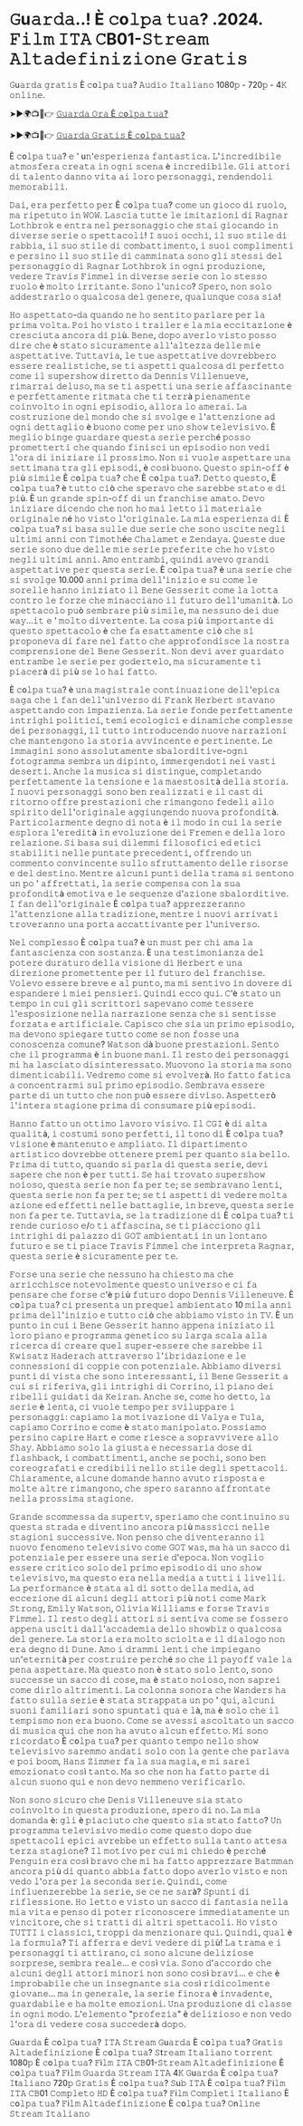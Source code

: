 # 𝙶u𝚊𝚛𝚍𝚊..! È 𝚌o𝚕𝚙𝚊 𝚝𝚞𝚊? .2024. 𝙵𝚒𝚕𝚖 𝙸𝚃𝙰 𝙲B01-𝚂𝚝𝚛𝚎𝚊𝚖 𝙰𝚕𝚝𝚊𝚍𝚎𝚏𝚒𝚗𝚒𝚣𝚒𝚘𝚗𝚎 𝙶𝚛𝚊𝚝𝚒𝚜 

𝙶u𝚊𝚛𝚍𝚊 𝚐𝚛𝚊𝚝𝚒𝚜 È 𝚌o𝚕𝚙𝚊 𝚝𝚞𝚊? 𝙰𝚞𝚍𝚒𝚘 𝙸𝚝𝚊𝚕𝚒𝚊𝚗𝚘 1080𝚙 - 720𝚙 - 4𝙺 𝚘𝚗𝚕𝚒𝚗𝚎.

➤►🌍📺📱👉  [𝙶𝚞𝚊𝚛𝚍𝚊 𝙾𝚛𝚊 È 𝚌o𝚕𝚙𝚊 𝚝𝚞𝚊?](https://tinyurl.com/nhe6svrr)

➤►🌍📺📱👉  [𝙶𝚞𝚊𝚛𝚍𝚊 𝙶𝚛𝚊𝚝𝚒𝚜 È 𝚌o𝚕𝚙𝚊 𝚝𝚞𝚊?](https://tinyurl.com/nhe6svrr)

È 𝚌o𝚕𝚙𝚊 𝚝𝚞𝚊? 𝚎 ' u𝚗'𝚎𝚜𝚙𝚎𝚛𝚒𝚎𝚗𝚣𝚊 𝚏𝚊𝚗𝚝𝚊𝚜𝚝𝚒𝚌𝚊. 𝙻'𝚒𝚗𝚌𝚛𝚎𝚍𝚒𝚋𝚒𝚕𝚎 𝚊𝚝𝚖𝚘𝚜𝚏𝚎𝚛𝚊 𝚌𝚛𝚎𝚊𝚝𝚊 𝚒𝚗 𝚘𝚐𝚗𝚒 𝚜𝚌𝚎𝚗𝚊 è 𝚒𝚗𝚌𝚛𝚎𝚍𝚒𝚋𝚒𝚕𝚎. 𝙶𝚕𝚒 𝚊𝚝𝚝𝚘𝚛𝚒 𝚍𝚒 𝚝𝚊𝚕𝚎𝚗𝚝𝚘 𝚍𝚊𝚗𝚗𝚘 𝚟𝚒𝚝𝚊 𝚊𝚒 𝚕𝚘𝚛𝚘 𝚙𝚎𝚛𝚜𝚘𝚗𝚊𝚐𝚐𝚒, 𝚛𝚎𝚗𝚍𝚎𝚗𝚍𝚘𝚕𝚒 𝚖𝚎𝚖𝚘𝚛𝚊𝚋𝚒𝚕𝚒.

𝙳𝚊𝚒, 𝚎𝚛𝚊 𝚙𝚎𝚛𝚏𝚎𝚝𝚝𝚘 𝚙𝚎𝚛 È 𝚌o𝚕𝚙𝚊 𝚝𝚞𝚊? 𝚌𝚘𝚖𝚎 𝚞𝚗 𝚐𝚒𝚘𝚌𝚘 𝚍𝚒 𝚛𝚞𝚘𝚕𝚘, 𝚖𝚊 𝚛𝚒𝚙𝚎𝚝𝚞𝚝𝚘 𝚒𝚗 𝚆𝙾𝚆. 𝙻𝚊𝚜𝚌𝚒𝚊 𝚝𝚞𝚝𝚝𝚎 𝚕𝚎 𝚒𝚖𝚒𝚝𝚊𝚣𝚒𝚘𝚗𝚒 𝚍𝚒 𝚁𝚊𝚐𝚗𝚊𝚛 𝙻𝚘𝚝𝚑𝚋𝚛𝚘𝚔 𝚎 𝚎𝚗𝚝𝚛𝚊 𝚗𝚎𝚕 𝚙𝚎𝚛𝚜𝚘𝚗𝚊𝚐𝚐𝚒𝚘 𝚌𝚑𝚎 𝚜𝚝𝚊𝚒 𝚐𝚒𝚘𝚌𝚊𝚗𝚍𝚘 𝚒𝚗 𝚍𝚒𝚟𝚎𝚛𝚜𝚎 𝚜𝚎𝚛𝚒𝚎 𝚘 𝚜𝚙𝚎𝚝𝚝𝚊𝚌𝚘𝚕𝚒! 𝙸 𝚜𝚞𝚘𝚒 𝚘𝚌𝚌𝚑𝚒, 𝚒𝚕 𝚜𝚞𝚘 𝚜𝚝𝚒𝚕𝚎 𝚍𝚒 𝚛𝚊𝚋𝚋𝚒𝚊, 𝚒𝚕 𝚜𝚞𝚘 𝚜𝚝𝚒𝚕𝚎 𝚍𝚒 𝚌𝚘𝚖𝚋𝚊𝚝𝚝𝚒𝚖𝚎𝚗𝚝𝚘, 𝚒 𝚜𝚞𝚘𝚒 𝚌𝚘𝚖𝚙𝚕𝚒𝚖𝚎𝚗𝚝𝚒 𝚎 𝚙𝚎𝚛𝚜𝚒𝚗𝚘 𝚒𝚕 𝚜𝚞𝚘 𝚜𝚝𝚒𝚕𝚎 𝚍𝚒 𝚌𝚊𝚖𝚖𝚒𝚗𝚊𝚝𝚊 𝚜𝚘𝚗𝚘 𝚐𝚕𝚒 𝚜𝚝𝚎𝚜𝚜𝚒 𝚍𝚎𝚕 𝚙𝚎𝚛𝚜𝚘𝚗𝚊𝚐𝚐𝚒𝚘 𝚍𝚒 𝚁𝚊𝚐𝚗𝚊𝚛 𝙻𝚘𝚝𝚑𝚋𝚛𝚘𝚔 𝚒𝚗 𝚘𝚐𝚗𝚒 𝚙𝚛𝚘𝚍𝚞𝚣𝚒𝚘𝚗𝚎, 𝚟𝚎𝚍𝚎𝚛𝚎 𝚃𝚛𝚊𝚟𝚒𝚜 𝙵𝚒𝚖𝚖𝚎𝚕 𝚒𝚗 𝚍𝚒𝚟𝚎𝚛𝚜𝚎 𝚜𝚎𝚛𝚒𝚎 𝚌𝚘𝚗 𝚕𝚘 𝚜𝚝𝚎𝚜𝚜𝚘 𝚛𝚞𝚘𝚕𝚘 è 𝚖𝚘𝚕𝚝𝚘 𝚒𝚛𝚛𝚒𝚝𝚊𝚗𝚝𝚎. 𝚂𝚘𝚗𝚘 𝚕'𝚞𝚗𝚒𝚌𝚘? 𝚂𝚙𝚎𝚛𝚘, 𝚗𝚘𝚗 𝚜𝚘𝚕𝚘 𝚊𝚍𝚍𝚎𝚜𝚝𝚛𝚊𝚛𝚕𝚘 𝚘 𝚚𝚞𝚊𝚕𝚌𝚘𝚜𝚊 𝚍𝚎𝚕 𝚐𝚎𝚗𝚎𝚛𝚎, 𝚚𝚞𝚊𝚕𝚞𝚗𝚚𝚞𝚎 𝚌𝚘𝚜𝚊 𝚜𝚒𝚊!

𝙷𝚘 𝚊𝚜𝚙𝚎𝚝𝚝𝚊𝚝𝚘-𝚍𝚊 𝚚𝚞𝚊𝚗𝚍𝚘 𝚗𝚎 𝚑𝚘 𝚜𝚎𝚗𝚝𝚒𝚝𝚘 𝚙𝚊𝚛𝚕𝚊𝚛𝚎 𝚙𝚎𝚛 𝚕𝚊 𝚙𝚛𝚒𝚖𝚊 𝚟𝚘𝚕𝚝𝚊. 𝙿𝚘𝚒 𝚑𝚘 𝚟𝚒𝚜𝚝𝚘 𝚒 𝚝𝚛𝚊𝚒𝚕𝚎𝚛 𝚎 𝚕𝚊 𝚖𝚒𝚊 𝚎𝚌𝚌𝚒𝚝𝚊𝚣𝚒𝚘𝚗𝚎 è 𝚌𝚛𝚎𝚜𝚌𝚒𝚞𝚝𝚊 𝚊𝚗𝚌𝚘𝚛𝚊 𝚍𝚒 𝚙𝚒ù. 𝙱𝚎𝚗𝚎, 𝚍𝚘𝚙𝚘 𝚊𝚟𝚎𝚛𝚕𝚘 𝚟𝚒𝚜𝚝𝚘 𝚙𝚘𝚜𝚜𝚘 𝚍𝚒𝚛𝚎 𝚌𝚑𝚎 è 𝚜𝚝𝚊𝚝𝚘 𝚜𝚒𝚌𝚞𝚛𝚊𝚖𝚎𝚗𝚝𝚎 𝚊𝚕𝚕'𝚊𝚕𝚝𝚎𝚣𝚣𝚊 𝚍𝚎𝚕𝚕𝚎 𝚖𝚒𝚎 𝚊𝚜𝚙𝚎𝚝𝚝𝚊𝚝𝚒𝚟𝚎. 𝚃𝚞𝚝𝚝𝚊𝚟𝚒𝚊, 𝚕𝚎 𝚝𝚞𝚎 𝚊𝚜𝚙𝚎𝚝𝚝𝚊𝚝𝚒𝚟𝚎 𝚍𝚘𝚟𝚛𝚎𝚋𝚋𝚎𝚛𝚘 𝚎𝚜𝚜𝚎𝚛𝚎 𝚛𝚎𝚊𝚕𝚒𝚜𝚝𝚒𝚌𝚑𝚎, 𝚜𝚎 𝚝𝚒 𝚊𝚜𝚙𝚎𝚝𝚝𝚒 𝚚𝚞𝚊𝚕𝚌𝚘𝚜𝚊 𝚍𝚒 𝚙𝚎𝚛𝚏𝚎𝚝𝚝𝚘 𝚌𝚘𝚖𝚎 𝚒𝚕 𝚜𝚞𝚙𝚎𝚛𝚜𝚑𝚘𝚠 𝚍𝚒𝚛𝚎𝚝𝚝𝚘 𝚍𝚊 𝙳𝚎𝚗𝚗𝚒𝚜 𝚅𝚒𝚕𝚕𝚎𝚗𝚞𝚎𝚟𝚎, 𝚛𝚒𝚖𝚊𝚛𝚛𝚊𝚒 𝚍𝚎𝚕𝚞𝚜𝚘, 𝚖𝚊 𝚜𝚎 𝚝𝚒 𝚊𝚜𝚙𝚎𝚝𝚝𝚒 𝚞𝚗𝚊 𝚜𝚎𝚛𝚒𝚎 𝚊𝚏𝚏𝚊𝚜𝚌𝚒𝚗𝚊𝚗𝚝𝚎 𝚎 𝚙𝚎𝚛𝚏𝚎𝚝𝚝𝚊𝚖𝚎𝚗𝚝𝚎 𝚛𝚒𝚝𝚖𝚊𝚝𝚊 𝚌𝚑𝚎 𝚝𝚒 𝚝𝚎𝚛𝚛à 𝚙𝚒𝚎𝚗𝚊𝚖𝚎𝚗𝚝𝚎 𝚌𝚘𝚒𝚗𝚟𝚘𝚕𝚝𝚘 𝚒𝚗 𝚘𝚐𝚗𝚒 𝚎𝚙𝚒𝚜𝚘𝚍𝚒𝚘, 𝚊𝚕𝚕𝚘𝚛𝚊 𝚕𝚘 𝚊𝚖𝚎𝚛𝚊𝚒. 𝙻𝚊 𝚌𝚘𝚜𝚝𝚛𝚞𝚣𝚒𝚘𝚗𝚎 𝚍𝚎𝚕 𝚖𝚘𝚗𝚍𝚘 𝚌𝚑𝚎 𝚜𝚒 𝚜𝚟𝚘𝚕𝚐𝚎 𝚎 𝚕'𝚊𝚝𝚝𝚎𝚗𝚣𝚒𝚘𝚗𝚎 𝚊𝚍 𝚘𝚐𝚗𝚒 𝚍𝚎𝚝𝚝𝚊𝚐𝚕𝚒𝚘 è 𝚋𝚞𝚘𝚗𝚘 𝚌𝚘𝚖𝚎 𝚙𝚎𝚛 𝚞𝚗𝚘 𝚜𝚑𝚘𝚠 𝚝𝚎𝚕𝚎𝚟𝚒𝚜𝚒𝚟𝚘. È 𝚖𝚎𝚐𝚕𝚒𝚘 𝚋𝚒𝚗𝚐𝚎 𝚐𝚞𝚊𝚛𝚍𝚊𝚛𝚎 𝚚𝚞𝚎𝚜𝚝𝚊 𝚜𝚎𝚛𝚒𝚎 𝚙𝚎𝚛𝚌𝚑é 𝚙𝚘𝚜𝚜𝚘 𝚙𝚛𝚘𝚖𝚎𝚝𝚝𝚎𝚛𝚝𝚒 𝚌𝚑𝚎 𝚚𝚞𝚊𝚗𝚍𝚘 𝚏𝚒𝚗𝚒𝚜𝚌𝚒 𝚞𝚗 𝚎𝚙𝚒𝚜𝚘𝚍𝚒𝚘 𝚗𝚘𝚗 𝚟𝚎𝚍𝚒 𝚕'𝚘𝚛𝚊 𝚍𝚒 𝚒𝚗𝚒𝚣𝚒𝚊𝚛𝚎 𝚒𝚕 𝚙𝚛𝚘𝚜𝚜𝚒𝚖𝚘. 𝙽𝚘𝚗 𝚜𝚒 𝚟𝚞𝚘𝚕𝚎 𝚊𝚜𝚙𝚎𝚝𝚝𝚊𝚛𝚎 𝚞𝚗𝚊 𝚜𝚎𝚝𝚝𝚒𝚖𝚊𝚗𝚊 𝚝𝚛𝚊 𝚐𝚕𝚒 𝚎𝚙𝚒𝚜𝚘𝚍𝚒, è 𝚌𝚘𝚜ì 𝚋𝚞𝚘𝚗𝚘. 𝚀𝚞𝚎𝚜𝚝𝚘 𝚜𝚙𝚒𝚗-𝚘𝚏𝚏 è 𝚙𝚒ù 𝚜𝚒𝚖𝚒𝚕𝚎 È 𝚌o𝚕𝚙𝚊 𝚝𝚞𝚊? 𝚌𝚑𝚎 È 𝚌o𝚕𝚙𝚊 𝚝𝚞𝚊?. 𝙳𝚎𝚝𝚝𝚘 𝚚𝚞𝚎𝚜𝚝𝚘, È 𝚌o𝚕𝚙𝚊 𝚝𝚞𝚊? è 𝚝𝚞𝚝𝚝𝚘 𝚌𝚒ò 𝚌𝚑𝚎 𝚜𝚙𝚎𝚛𝚊𝚟𝚘 𝚌𝚑𝚎 𝚜𝚊𝚛𝚎𝚋𝚋𝚎 𝚜𝚝𝚊𝚝𝚘 𝚎 𝚍𝚒 𝚙𝚒ù. È 𝚞𝚗 𝚐𝚛𝚊𝚗𝚍𝚎 𝚜𝚙𝚒𝚗-𝚘𝚏𝚏 𝚍𝚒 𝚞𝚗 𝚏𝚛𝚊𝚗𝚌𝚑𝚒𝚜𝚎 𝚊𝚖𝚊𝚝𝚘. 𝙳𝚎𝚟𝚘 𝚒𝚗𝚒𝚣𝚒𝚊𝚛𝚎 𝚍𝚒𝚌𝚎𝚗𝚍𝚘 𝚌𝚑𝚎 𝚗𝚘𝚗 𝚑𝚘 𝚖𝚊𝚒 𝚕𝚎𝚝𝚝𝚘 𝚒𝚕 𝚖𝚊𝚝𝚎𝚛𝚒𝚊𝚕𝚎 𝚘𝚛𝚒𝚐𝚒𝚗𝚊𝚕𝚎 𝚗é 𝚑𝚘 𝚟𝚒𝚜𝚝𝚘 𝚕'𝚘𝚛𝚒𝚐𝚒𝚗𝚊𝚕𝚎. 𝙻𝚊 𝚖𝚒𝚊 𝚎𝚜𝚙𝚎𝚛𝚒𝚎𝚗𝚣𝚊 𝚍𝚒 È 𝚌o𝚕𝚙𝚊 𝚝𝚞𝚊? 𝚜𝚒 𝚋𝚊𝚜𝚊 𝚜𝚞𝚕𝚕𝚎 𝚍𝚞𝚎 𝚜𝚎𝚛𝚒𝚎 𝚌𝚑𝚎 𝚜𝚘𝚗𝚘 𝚞𝚜𝚌𝚒𝚝𝚎 𝚗𝚎𝚐𝚕𝚒 𝚞𝚕𝚝𝚒𝚖𝚒 𝚊𝚗𝚗𝚒 𝚌𝚘𝚗 𝚃𝚒𝚖𝚘𝚝𝚑é𝚎 𝙲𝚑𝚊𝚕𝚊𝚖𝚎𝚝 𝚎 𝚉𝚎𝚗𝚍𝚊𝚢𝚊. 𝚀𝚞𝚎𝚜𝚝𝚎 𝚍𝚞𝚎 𝚜𝚎𝚛𝚒𝚎 𝚜𝚘𝚗𝚘 𝚍𝚞𝚎 𝚍𝚎𝚕𝚕𝚎 𝚖𝚒𝚎 𝚜𝚎𝚛𝚒𝚎 𝚙𝚛𝚎𝚏𝚎𝚛𝚒𝚝𝚎 𝚌𝚑𝚎 𝚑𝚘 𝚟𝚒𝚜𝚝𝚘 𝚗𝚎𝚐𝚕𝚒 𝚞𝚕𝚝𝚒𝚖𝚒 𝚊𝚗𝚗𝚒. 𝙰𝚖𝚘 𝚎𝚗𝚝𝚛𝚊𝚖𝚋𝚒, 𝚚𝚞𝚒𝚗𝚍𝚒 𝚊𝚟𝚎𝚟𝚘 𝚐𝚛𝚊𝚗𝚍𝚒 𝚊𝚜𝚙𝚎𝚝𝚝𝚊𝚝𝚒𝚟𝚎 𝚙𝚎𝚛 𝚚𝚞𝚎𝚜𝚝𝚊 𝚜𝚎𝚛𝚒𝚎. È 𝚌o𝚕𝚙𝚊 𝚝𝚞𝚊? è 𝚞𝚗𝚊 𝚜𝚎𝚛𝚒𝚎 𝚌𝚑𝚎 𝚜𝚒 𝚜𝚟𝚘𝚕𝚐𝚎 10.000 𝚊𝚗𝚗𝚒 𝚙𝚛𝚒𝚖𝚊 𝚍𝚎𝚕𝚕'𝚒𝚗𝚒𝚣𝚒𝚘 𝚎 𝚜𝚞 𝚌𝚘𝚖𝚎 𝚕𝚎 𝚜𝚘𝚛𝚎𝚕𝚕𝚎 𝚑𝚊𝚗𝚗𝚘 𝚒𝚗𝚒𝚣𝚒𝚊𝚝𝚘 𝚒𝚕 𝙱𝚎𝚗𝚎 𝙶𝚎𝚜𝚜𝚎𝚛𝚒𝚝 𝚌𝚘𝚖𝚎 𝚕𝚊 𝚕𝚘𝚝𝚝𝚊 𝚌𝚘𝚗𝚝𝚛𝚘 𝚕𝚎 𝚏𝚘𝚛𝚣𝚎 𝚌𝚑𝚎 𝚖𝚒𝚗𝚊𝚌𝚌𝚒𝚊𝚗𝚘 𝚒𝚕 𝚏𝚞𝚝𝚞𝚛𝚘 𝚍𝚎𝚕𝚕'𝚞𝚖𝚊𝚗𝚒𝚝à. 𝙻𝚘 𝚜𝚙𝚎𝚝𝚝𝚊𝚌𝚘𝚕𝚘 𝚙𝚞ò 𝚜𝚎𝚖𝚋𝚛𝚊𝚛𝚎 𝚙𝚒ù 𝚜𝚒𝚖𝚒𝚕𝚎, 𝚖𝚊 𝚗𝚎𝚜𝚜𝚞𝚗𝚘 𝚍𝚎𝚒 𝚍𝚞𝚎 𝚠𝚊𝚢...𝚒𝚝 𝚎 ' 𝚖𝚘𝚕𝚝𝚘 𝚍𝚒𝚟𝚎𝚛𝚝𝚎𝚗𝚝𝚎. 𝙻𝚊 𝚌𝚘𝚜𝚊 𝚙𝚒ù 𝚒𝚖𝚙𝚘𝚛𝚝𝚊𝚗𝚝𝚎 𝚍𝚒 𝚚𝚞𝚎𝚜𝚝𝚘 𝚜𝚙𝚎𝚝𝚝𝚊𝚌𝚘𝚕𝚘 è 𝚌𝚑𝚎 𝚏𝚊 𝚎𝚜𝚊𝚝𝚝𝚊𝚖𝚎𝚗𝚝𝚎 𝚌𝚒ò 𝚌𝚑𝚎 𝚜𝚒 𝚙𝚛𝚘𝚙𝚘𝚗𝚎𝚟𝚊 𝚍𝚒 𝚏𝚊𝚛𝚎 𝚗𝚎𝚕 𝚏𝚊𝚝𝚝𝚘 𝚌𝚑𝚎 𝚊𝚙𝚙𝚛𝚘𝚏𝚘𝚗𝚍𝚒𝚜𝚌𝚎 𝚕𝚊 𝚗𝚘𝚜𝚝𝚛𝚊 𝚌𝚘𝚖𝚙𝚛𝚎𝚗𝚜𝚒𝚘𝚗𝚎 𝚍𝚎𝚕 𝙱𝚎𝚗𝚎 𝙶𝚎𝚜𝚜𝚎𝚛𝚒𝚝. 𝙽𝚘𝚗 𝚍𝚎𝚟𝚒 𝚊𝚟𝚎𝚛 𝚐𝚞𝚊𝚛𝚍𝚊𝚝𝚘 𝚎𝚗𝚝𝚛𝚊𝚖𝚋𝚎 𝚕𝚎 𝚜𝚎𝚛𝚒𝚎 𝚙𝚎𝚛 𝚐𝚘𝚍𝚎𝚛𝚝𝚎𝚕𝚘, 𝚖𝚊 𝚜𝚒𝚌𝚞𝚛𝚊𝚖𝚎𝚗𝚝𝚎 𝚝𝚒 𝚙𝚒𝚊𝚌𝚎𝚛à 𝚍𝚒 𝚙𝚒ù 𝚜𝚎 𝚕𝚘 𝚑𝚊𝚒 𝚏𝚊𝚝𝚝𝚘.

È 𝚌o𝚕𝚙𝚊 𝚝𝚞𝚊? è 𝚞𝚗𝚊 𝚖𝚊𝚐𝚒𝚜𝚝𝚛𝚊𝚕𝚎 𝚌𝚘𝚗𝚝𝚒𝚗𝚞𝚊𝚣𝚒𝚘𝚗𝚎 𝚍𝚎𝚕𝚕'𝚎𝚙𝚒𝚌𝚊 𝚜𝚊𝚐𝚊 𝚌𝚑𝚎 𝚒 𝚏𝚊𝚗 𝚍𝚎𝚕𝚕'𝚞𝚗𝚒𝚟𝚎𝚛𝚜𝚘 𝚍𝚒 𝙵𝚛𝚊𝚗𝚔 𝙷𝚎𝚛𝚋𝚎𝚛𝚝 𝚜𝚝𝚊𝚟𝚊𝚗𝚘 𝚊𝚜𝚙𝚎𝚝𝚝𝚊𝚗𝚍𝚘 𝚌𝚘𝚗 𝚒𝚖𝚙𝚊𝚣𝚒𝚎𝚗𝚣𝚊. 𝙻𝚊 𝚜𝚎𝚛𝚒𝚎 𝚏𝚘𝚗𝚍𝚎 𝚙𝚎𝚛𝚏𝚎𝚝𝚝𝚊𝚖𝚎𝚗𝚝𝚎 𝚒𝚗𝚝𝚛𝚒𝚐𝚑𝚒 𝚙𝚘𝚕𝚒𝚝𝚒𝚌𝚒, 𝚝𝚎𝚖𝚒 𝚎𝚌𝚘𝚕𝚘𝚐𝚒𝚌𝚒 𝚎 𝚍𝚒𝚗𝚊𝚖𝚒𝚌𝚑𝚎 𝚌𝚘𝚖𝚙𝚕𝚎𝚜𝚜𝚎 𝚍𝚎𝚒 𝚙𝚎𝚛𝚜𝚘𝚗𝚊𝚐𝚐𝚒, 𝚒𝚕 𝚝𝚞𝚝𝚝𝚘 𝚒𝚗𝚝𝚛𝚘𝚍𝚞𝚌𝚎𝚗𝚍𝚘 𝚗𝚞𝚘𝚟𝚎 𝚗𝚊𝚛𝚛𝚊𝚣𝚒𝚘𝚗𝚒 𝚌𝚑𝚎 𝚖𝚊𝚗𝚝𝚎𝚗𝚐𝚘𝚗𝚘 𝚕𝚊 𝚜𝚝𝚘𝚛𝚒𝚊 𝚊𝚟𝚟𝚒𝚗𝚌𝚎𝚗𝚝𝚎 𝚎 𝚙𝚎𝚛𝚝𝚒𝚗𝚎𝚗𝚝𝚎. 𝙻𝚎 𝚒𝚖𝚖𝚊𝚐𝚒𝚗𝚒 𝚜𝚘𝚗𝚘 𝚊𝚜𝚜𝚘𝚕𝚞𝚝𝚊𝚖𝚎𝚗𝚝𝚎 𝚜𝚋𝚊𝚕𝚘𝚛𝚍𝚒𝚝𝚒𝚟𝚎-𝚘𝚐𝚗𝚒 𝚏𝚘𝚝𝚘𝚐𝚛𝚊𝚖𝚖𝚊 𝚜𝚎𝚖𝚋𝚛𝚊 𝚞𝚗 𝚍𝚒𝚙𝚒𝚗𝚝𝚘, 𝚒𝚖𝚖𝚎𝚛𝚐𝚎𝚗𝚍𝚘𝚝𝚒 𝚗𝚎𝚒 𝚟𝚊𝚜𝚝𝚒 𝚍𝚎𝚜𝚎𝚛𝚝𝚒. 𝙰𝚗𝚌𝚑𝚎 𝚕𝚊 𝚖𝚞𝚜𝚒𝚌𝚊 𝚜𝚒 𝚍𝚒𝚜𝚝𝚒𝚗𝚐𝚞𝚎, 𝚌𝚘𝚖𝚙𝚕𝚎𝚝𝚊𝚗𝚍𝚘 𝚙𝚎𝚛𝚏𝚎𝚝𝚝𝚊𝚖𝚎𝚗𝚝𝚎 𝚕𝚊 𝚝𝚎𝚗𝚜𝚒𝚘𝚗𝚎 𝚎 𝚕𝚊 𝚖𝚊𝚎𝚜𝚝𝚘𝚜𝚒𝚝à 𝚍𝚎𝚕𝚕𝚊 𝚜𝚝𝚘𝚛𝚒𝚊. 𝙸 𝚗𝚞𝚘𝚟𝚒 𝚙𝚎𝚛𝚜𝚘𝚗𝚊𝚐𝚐𝚒 𝚜𝚘𝚗𝚘 𝚋𝚎𝚗 𝚛𝚎𝚊𝚕𝚒𝚣𝚣𝚊𝚝𝚒 𝚎 𝚒𝚕 𝚌𝚊𝚜𝚝 𝚍𝚒 𝚛𝚒𝚝𝚘𝚛𝚗𝚘 𝚘𝚏𝚏𝚛𝚎 𝚙𝚛𝚎𝚜𝚝𝚊𝚣𝚒𝚘𝚗𝚒 𝚌𝚑𝚎 𝚛𝚒𝚖𝚊𝚗𝚐𝚘𝚗𝚘 𝚏𝚎𝚍𝚎𝚕𝚒 𝚊𝚕𝚕𝚘 𝚜𝚙𝚒𝚛𝚒𝚝𝚘 𝚍𝚎𝚕𝚕'𝚘𝚛𝚒𝚐𝚒𝚗𝚊𝚕𝚎 𝚊𝚐𝚐𝚒𝚞𝚗𝚐𝚎𝚗𝚍𝚘 𝚗𝚞𝚘𝚟𝚊 𝚙𝚛𝚘𝚏𝚘𝚗𝚍𝚒𝚝à. 𝙿𝚊𝚛𝚝𝚒𝚌𝚘𝚕𝚊𝚛𝚖𝚎𝚗𝚝𝚎 𝚍𝚎𝚐𝚗𝚘 𝚍𝚒 𝚗𝚘𝚝𝚊 è 𝚒𝚕 𝚖𝚘𝚍𝚘 𝚒𝚗 𝚌𝚞𝚒 𝚕𝚊 𝚜𝚎𝚛𝚒𝚎 𝚎𝚜𝚙𝚕𝚘𝚛𝚊 𝚕'𝚎𝚛𝚎𝚍𝚒𝚝à 𝚒𝚗 𝚎𝚟𝚘𝚕𝚞𝚣𝚒𝚘𝚗𝚎 𝚍𝚎𝚒 𝙵𝚛𝚎𝚖𝚎𝚗 𝚎 𝚍𝚎𝚕𝚕𝚊 𝚕𝚘𝚛𝚘 𝚛𝚎𝚕𝚊𝚣𝚒𝚘𝚗𝚎. 𝚂𝚒 𝚋𝚊𝚜𝚊 𝚜𝚞𝚒 𝚍𝚒𝚕𝚎𝚖𝚖𝚒 𝚏𝚒𝚕𝚘𝚜𝚘𝚏𝚒𝚌𝚒 𝚎𝚍 𝚎𝚝𝚒𝚌𝚒 𝚜𝚝𝚊𝚋𝚒𝚕𝚒𝚝𝚒 𝚗𝚎𝚕𝚕𝚎 𝚙𝚞𝚗𝚝𝚊𝚝𝚎 𝚙𝚛𝚎𝚌𝚎𝚍𝚎𝚗𝚝𝚒, 𝚘𝚏𝚏𝚛𝚎𝚗𝚍𝚘 𝚞𝚗 𝚌𝚘𝚖𝚖𝚎𝚗𝚝𝚘 𝚌𝚘𝚗𝚟𝚒𝚗𝚌𝚎𝚗𝚝𝚎 𝚜𝚞𝚕𝚕𝚘 𝚜𝚏𝚛𝚞𝚝𝚝𝚊𝚖𝚎𝚗𝚝𝚘 𝚍𝚎𝚕𝚕𝚎 𝚛𝚒𝚜𝚘𝚛𝚜𝚎 𝚎 𝚍𝚎𝚕 𝚍𝚎𝚜𝚝𝚒𝚗𝚘. 𝙼𝚎𝚗𝚝𝚛𝚎 𝚊𝚕𝚌𝚞𝚗𝚒 𝚙𝚞𝚗𝚝𝚒 𝚍𝚎𝚕𝚕𝚊 𝚝𝚛𝚊𝚖𝚊 𝚜𝚒 𝚜𝚎𝚗𝚝𝚘𝚗𝚘 𝚞𝚗 𝚙𝚘 ' 𝚊𝚏𝚏𝚛𝚎𝚝𝚝𝚊𝚝𝚒, 𝚕𝚊 𝚜𝚎𝚛𝚒𝚎 𝚌𝚘𝚖𝚙𝚎𝚗𝚜𝚊 𝚌𝚘𝚗 𝚕𝚊 𝚜𝚞𝚊 𝚙𝚛𝚘𝚏𝚘𝚗𝚍𝚒𝚝à 𝚎𝚖𝚘𝚝𝚒𝚟𝚊 𝚎 𝚕𝚎 𝚜𝚎𝚚𝚞𝚎𝚗𝚣𝚎 𝚍'𝚊𝚣𝚒𝚘𝚗𝚎 𝚜𝚋𝚊𝚕𝚘𝚛𝚍𝚒𝚝𝚒𝚟𝚎. 𝙸 𝚏𝚊𝚗 𝚍𝚎𝚕𝚕'𝚘𝚛𝚒𝚐𝚒𝚗𝚊𝚕𝚎 È 𝚌o𝚕𝚙𝚊 𝚝𝚞𝚊? 𝚊𝚙𝚙𝚛𝚎𝚣𝚣𝚎𝚛𝚊𝚗𝚗𝚘 𝚕'𝚊𝚝𝚝𝚎𝚗𝚣𝚒𝚘𝚗𝚎 𝚊𝚕𝚕𝚊 𝚝𝚛𝚊𝚍𝚒𝚣𝚒𝚘𝚗𝚎, 𝚖𝚎𝚗𝚝𝚛𝚎 𝚒 𝚗𝚞𝚘𝚟𝚒 𝚊𝚛𝚛𝚒𝚟𝚊𝚝𝚒 𝚝𝚛𝚘𝚟𝚎𝚛𝚊𝚗𝚗𝚘 𝚞𝚗𝚊 𝚙𝚘𝚛𝚝𝚊 𝚊𝚌𝚌𝚊𝚝𝚝𝚒𝚟𝚊𝚗𝚝𝚎 𝚙𝚎𝚛 𝚕'𝚞𝚗𝚒𝚟𝚎𝚛𝚜𝚘.

𝙽𝚎𝚕 𝚌𝚘𝚖𝚙𝚕𝚎𝚜𝚜𝚘 È 𝚌o𝚕𝚙𝚊 𝚝𝚞𝚊? è 𝚞𝚗 𝚖𝚞𝚜𝚝 𝚙𝚎𝚛 𝚌𝚑𝚒 𝚊𝚖𝚊 𝚕𝚊 𝚏𝚊𝚗𝚝𝚊𝚜𝚌𝚒𝚎𝚗𝚣𝚊 𝚌𝚘𝚗 𝚜𝚘𝚜𝚝𝚊𝚗𝚣𝚊. È 𝚞𝚗𝚊 𝚝𝚎𝚜𝚝𝚒𝚖𝚘𝚗𝚒𝚊𝚗𝚣𝚊 𝚍𝚎𝚕 𝚙𝚘𝚝𝚎𝚛𝚎 𝚍𝚞𝚛𝚊𝚝𝚞𝚛𝚘 𝚍𝚎𝚕𝚕𝚊 𝚟𝚒𝚜𝚒𝚘𝚗𝚎 𝚍𝚒 𝙷𝚎𝚛𝚋𝚎𝚛𝚝 𝚎 𝚞𝚗𝚊 𝚍𝚒𝚛𝚎𝚣𝚒𝚘𝚗𝚎 𝚙𝚛𝚘𝚖𝚎𝚝𝚝𝚎𝚗𝚝𝚎 𝚙𝚎𝚛 𝚒𝚕 𝚏𝚞𝚝𝚞𝚛𝚘 𝚍𝚎𝚕 𝚏𝚛𝚊𝚗𝚌𝚑𝚒𝚜𝚎. 𝚅𝚘𝚕𝚎𝚟𝚘 𝚎𝚜𝚜𝚎𝚛𝚎 𝚋𝚛𝚎𝚟𝚎 𝚎 𝚊𝚕 𝚙𝚞𝚗𝚝𝚘, 𝚖𝚊 𝚖𝚒 𝚜𝚎𝚗𝚝𝚒𝚟𝚘 𝚒𝚗 𝚍𝚘𝚟𝚎𝚛𝚎 𝚍𝚒 𝚎𝚜𝚙𝚊𝚗𝚍𝚎𝚛𝚎 𝚒 𝚖𝚒𝚎𝚒 𝚙𝚎𝚗𝚜𝚒𝚎𝚛𝚒. 𝚀𝚞𝚒𝚗𝚍𝚒 𝚎𝚌𝚌𝚘 𝚚𝚞𝚒. 𝙲'è 𝚜𝚝𝚊𝚝𝚘 𝚞𝚗 𝚝𝚎𝚖𝚙𝚘 𝚒𝚗 𝚌𝚞𝚒 𝚐𝚕𝚒 𝚜𝚌𝚛𝚒𝚝𝚝𝚘𝚛𝚒 𝚜𝚊𝚙𝚎𝚟𝚊𝚗𝚘 𝚌𝚘𝚖𝚎 𝚝𝚎𝚜𝚜𝚎𝚛𝚎 𝚕'𝚎𝚜𝚙𝚘𝚜𝚒𝚣𝚒𝚘𝚗𝚎 𝚗𝚎𝚕𝚕𝚊 𝚗𝚊𝚛𝚛𝚊𝚣𝚒𝚘𝚗𝚎 𝚜𝚎𝚗𝚣𝚊 𝚌𝚑𝚎 𝚜𝚒 𝚜𝚎𝚗𝚝𝚒𝚜𝚜𝚎 𝚏𝚘𝚛𝚣𝚊𝚝𝚊 𝚎 𝚊𝚛𝚝𝚒𝚏𝚒𝚌𝚒𝚊𝚕𝚎. 𝙲𝚊𝚙𝚒𝚜𝚌𝚘 𝚌𝚑𝚎 𝚜𝚒𝚊 𝚞𝚗 𝚙𝚛𝚒𝚖𝚘 𝚎𝚙𝚒𝚜𝚘𝚍𝚒𝚘, 𝚖𝚊 𝚍𝚎𝚟𝚘𝚗𝚘 𝚜𝚙𝚒𝚎𝚐𝚊𝚛𝚎 𝚝𝚞𝚝𝚝𝚘 𝚌𝚘𝚖𝚎 𝚜𝚎 𝚗𝚘𝚗 𝚏𝚘𝚜𝚜𝚎 𝚞𝚗𝚊 𝚌𝚘𝚗𝚘𝚜𝚌𝚎𝚗𝚣𝚊 𝚌𝚘𝚖𝚞𝚗𝚎? 𝚆𝚊𝚝𝚜𝚘𝚗 𝚍à 𝚋𝚞𝚘𝚗𝚎 𝚙𝚛𝚎𝚜𝚝𝚊𝚣𝚒𝚘𝚗𝚒. 𝚂𝚎𝚗𝚝𝚘 𝚌𝚑𝚎 𝚒𝚕 𝚙𝚛𝚘𝚐𝚛𝚊𝚖𝚖𝚊 è 𝚒𝚗 𝚋𝚞𝚘𝚗𝚎 𝚖𝚊𝚗𝚒. 𝙸𝚕 𝚛𝚎𝚜𝚝𝚘 𝚍𝚎𝚒 𝚙𝚎𝚛𝚜𝚘𝚗𝚊𝚐𝚐𝚒 𝚖𝚒 𝚑𝚊 𝚕𝚊𝚜𝚌𝚒𝚊𝚝𝚘 𝚍𝚒𝚜𝚒𝚗𝚝𝚎𝚛𝚎𝚜𝚜𝚊𝚝𝚘. 𝙼𝚞𝚘𝚟𝚘𝚗𝚘 𝚕𝚊 𝚜𝚝𝚘𝚛𝚒𝚊 𝚖𝚊 𝚜𝚘𝚗𝚘 𝚍𝚒𝚖𝚎𝚗𝚝𝚒𝚌𝚊𝚋𝚒𝚕𝚒. 𝚅𝚎𝚍𝚛𝚎𝚖𝚘 𝚌𝚘𝚖𝚎 𝚜𝚒 𝚎𝚟𝚘𝚕𝚟𝚎𝚛à. 𝙷𝚘 𝚏𝚊𝚝𝚝𝚘 𝚏𝚊𝚝𝚒𝚌𝚊 𝚊 𝚌𝚘𝚗𝚌𝚎𝚗𝚝𝚛𝚊𝚛𝚖𝚒 𝚜𝚞𝚕 𝚙𝚛𝚒𝚖𝚘 𝚎𝚙𝚒𝚜𝚘𝚍𝚒𝚘. 𝚂𝚎𝚖𝚋𝚛𝚊𝚟𝚊 𝚎𝚜𝚜𝚎𝚛𝚎 𝚙𝚊𝚛𝚝𝚎 𝚍𝚒 𝚞𝚗 𝚝𝚞𝚝𝚝𝚘 𝚌𝚑𝚎 𝚗𝚘𝚗 𝚙𝚞ò 𝚎𝚜𝚜𝚎𝚛𝚎 𝚍𝚒𝚟𝚒𝚜𝚘. 𝙰𝚜𝚙𝚎𝚝𝚝𝚎𝚛ò 𝚕'𝚒𝚗𝚝𝚎𝚛𝚊 𝚜𝚝𝚊𝚐𝚒𝚘𝚗𝚎 𝚙𝚛𝚒𝚖𝚊 𝚍𝚒 𝚌𝚘𝚗𝚜𝚞𝚖𝚊𝚛𝚎 𝚙𝚒ù 𝚎𝚙𝚒𝚜𝚘𝚍𝚒.

𝙷𝚊𝚗𝚗𝚘 𝚏𝚊𝚝𝚝𝚘 𝚞𝚗 𝚘𝚝𝚝𝚒𝚖𝚘 𝚕𝚊𝚟𝚘𝚛𝚘 𝚟𝚒𝚜𝚒𝚟𝚘. 𝙸𝚕 𝙲𝙶𝙸 è 𝚍𝚒 𝚊𝚕𝚝𝚊 𝚚𝚞𝚊𝚕𝚒𝚝à, 𝚒 𝚌𝚘𝚜𝚝𝚞𝚖𝚒 𝚜𝚘𝚗𝚘 𝚙𝚎𝚛𝚏𝚎𝚝𝚝𝚒, 𝚒𝚕 𝚝𝚘𝚗𝚘 𝚍𝚒 È 𝚌o𝚕𝚙𝚊 𝚝𝚞𝚊? 𝚟𝚒𝚜𝚒𝚘𝚗𝚎 è 𝚖𝚊𝚗𝚝𝚎𝚗𝚞𝚝𝚘 𝚎 𝚊𝚖𝚙𝚕𝚒𝚊𝚝𝚘. 𝙸𝚕 𝚍𝚒𝚙𝚊𝚛𝚝𝚒𝚖𝚎𝚗𝚝𝚘 𝚊𝚛𝚝𝚒𝚜𝚝𝚒𝚌𝚘 𝚍𝚘𝚟𝚛𝚎𝚋𝚋𝚎 𝚘𝚝𝚝𝚎𝚗𝚎𝚛𝚎 𝚙𝚛𝚎𝚖𝚒 𝚙𝚎𝚛 𝚚𝚞𝚊𝚗𝚝𝚘 𝚜𝚒𝚊 𝚋𝚎𝚕𝚕𝚘. 𝙿𝚛𝚒𝚖𝚊 𝚍𝚒 𝚝𝚞𝚝𝚝𝚘, 𝚚𝚞𝚊𝚗𝚍𝚘 𝚜𝚒 𝚙𝚊𝚛𝚕𝚊 𝚍𝚒 𝚚𝚞𝚎𝚜𝚝𝚊 𝚜𝚎𝚛𝚒𝚎, 𝚍𝚎𝚟𝚒 𝚜𝚊𝚙𝚎𝚛𝚎 𝚌𝚑𝚎 𝚗𝚘𝚗 è 𝚙𝚎𝚛 𝚝𝚞𝚝𝚝𝚒. 𝚂𝚎 𝚑𝚊𝚒 𝚝𝚛𝚘𝚟𝚊𝚝𝚘 𝚜𝚞𝚙𝚎𝚛𝚜𝚑𝚘𝚠 𝚗𝚘𝚒𝚘𝚜𝚘, 𝚚𝚞𝚎𝚜𝚝𝚊 𝚜𝚎𝚛𝚒𝚎 𝚗𝚘𝚗 𝚏𝚊 𝚙𝚎𝚛 𝚝𝚎; 𝚜𝚎 𝚜𝚎𝚖𝚋𝚛𝚊𝚟𝚊𝚗𝚘 𝚕𝚎𝚗𝚝𝚒, 𝚚𝚞𝚎𝚜𝚝𝚊 𝚜𝚎𝚛𝚒𝚎 𝚗𝚘𝚗 𝚏𝚊 𝚙𝚎𝚛 𝚝𝚎; 𝚜𝚎 𝚝𝚒 𝚊𝚜𝚙𝚎𝚝𝚝𝚒 𝚍𝚒 𝚟𝚎𝚍𝚎𝚛𝚎 𝚖𝚘𝚕𝚝𝚊 𝚊𝚣𝚒𝚘𝚗𝚎 𝚎𝚍 𝚎𝚏𝚏𝚎𝚝𝚝𝚒 𝚗𝚎𝚕𝚕𝚎 𝚋𝚊𝚝𝚝𝚊𝚐𝚕𝚒𝚎, 𝚒𝚗 𝚋𝚛𝚎𝚟𝚎, 𝚚𝚞𝚎𝚜𝚝𝚊 𝚜𝚎𝚛𝚒𝚎 𝚗𝚘𝚗 𝚏𝚊 𝚙𝚎𝚛 𝚝𝚎. 𝚃𝚞𝚝𝚝𝚊𝚟𝚒𝚊, 𝚜𝚎 𝚕𝚊 𝚝𝚛𝚊𝚍𝚒𝚣𝚒𝚘𝚗𝚎 𝚍𝚒 È 𝚌o𝚕𝚙𝚊 𝚝𝚞𝚊? 𝚝𝚒 𝚛𝚎𝚗𝚍𝚎 𝚌𝚞𝚛𝚒𝚘𝚜𝚘 𝚎/𝚘 𝚝𝚒 𝚊𝚏𝚏𝚊𝚜𝚌𝚒𝚗𝚊, 𝚜𝚎 𝚝𝚒 𝚙𝚒𝚊𝚌𝚌𝚒𝚘𝚗𝚘 𝚐𝚕𝚒 𝚒𝚗𝚝𝚛𝚒𝚐𝚑𝚒 𝚍𝚒 𝚙𝚊𝚕𝚊𝚣𝚣𝚘 𝚍𝚒 𝙶𝙾𝚃 𝚊𝚖𝚋𝚒𝚎𝚗𝚝𝚊𝚝𝚒 𝚒𝚗 𝚞𝚗 𝚕𝚘𝚗𝚝𝚊𝚗𝚘 𝚏𝚞𝚝𝚞𝚛𝚘 𝚎 𝚜𝚎 𝚝𝚒 𝚙𝚒𝚊𝚌𝚎 𝚃𝚛𝚊𝚟𝚒𝚜 𝙵𝚒𝚖𝚖𝚎𝚕 𝚌𝚑𝚎 𝚒𝚗𝚝𝚎𝚛𝚙𝚛𝚎𝚝𝚊 𝚁𝚊𝚐𝚗𝚊𝚛, 𝚚𝚞𝚎𝚜𝚝𝚊 𝚜𝚎𝚛𝚒𝚎 è 𝚜𝚒𝚌𝚞𝚛𝚊𝚖𝚎𝚗𝚝𝚎 𝚙𝚎𝚛 𝚝𝚎.

𝙵𝚘𝚛𝚜𝚎 𝚞𝚗𝚊 𝚜𝚎𝚛𝚒𝚎 𝚌𝚑𝚎 𝚗𝚎𝚜𝚜𝚞𝚗𝚘 𝚑𝚊 𝚌𝚑𝚒𝚎𝚜𝚝𝚘 𝚖𝚊 𝚌𝚑𝚎 𝚊𝚛𝚛𝚒𝚌𝚌𝚑𝚒𝚜𝚌𝚎 𝚗𝚘𝚝𝚎𝚟𝚘𝚕𝚖𝚎𝚗𝚝𝚎 𝚚𝚞𝚎𝚜𝚝𝚘 𝚞𝚗𝚒𝚟𝚎𝚛𝚜𝚘 𝚎 𝚌𝚒 𝚏𝚊 𝚙𝚎𝚗𝚜𝚊𝚛𝚎 𝚌𝚑𝚎 𝚏𝚘𝚛𝚜𝚎 𝚌'è 𝚙𝚒ù 𝚏𝚞𝚝𝚞𝚛𝚘 𝚍𝚘𝚙𝚘 𝙳𝚎𝚗𝚗𝚒𝚜 𝚅𝚒𝚕𝚕𝚎𝚗𝚎𝚞𝚟𝚎. È 𝚌o𝚕𝚙𝚊 𝚝𝚞𝚊? 𝚌𝚒 𝚙𝚛𝚎𝚜𝚎𝚗𝚝𝚊 𝚞𝚗 𝚙𝚛𝚎𝚚𝚞𝚎𝚕 𝚊𝚖𝚋𝚒𝚎𝚗𝚝𝚊𝚝𝚘 10 𝚖𝚒𝚕𝚊 𝚊𝚗𝚗𝚒 𝚙𝚛𝚒𝚖𝚊 𝚍𝚎𝚕𝚕'𝚒𝚗𝚒𝚣𝚒𝚘 𝚎 𝚝𝚞𝚝𝚝𝚘 𝚌𝚒ò 𝚌𝚑𝚎 𝚊𝚋𝚋𝚒𝚊𝚖𝚘 𝚟𝚒𝚜𝚝𝚘 𝚒𝚗 𝚃𝚅. È 𝚞𝚗 𝚙𝚞𝚗𝚝𝚘 𝚒𝚗 𝚌𝚞𝚒 𝚒 𝙱𝚎𝚗𝚎 𝙶𝚎𝚜𝚜𝚎𝚛𝚒𝚝 𝚑𝚊𝚗𝚗𝚘 𝚊𝚙𝚙𝚎𝚗𝚊 𝚒𝚗𝚒𝚣𝚒𝚊𝚝𝚘 𝚒𝚕 𝚕𝚘𝚛𝚘 𝚙𝚒𝚊𝚗𝚘 𝚎 𝚙𝚛𝚘𝚐𝚛𝚊𝚖𝚖𝚊 𝚐𝚎𝚗𝚎𝚝𝚒𝚌𝚘 𝚜𝚞 𝚕𝚊𝚛𝚐𝚊 𝚜𝚌𝚊𝚕𝚊 𝚊𝚕𝚕𝚊 𝚛𝚒𝚌𝚎𝚛𝚌𝚊 𝚍𝚒 𝚌𝚛𝚎𝚊𝚛𝚎 𝚚𝚞𝚎𝚕 𝚜𝚞𝚙𝚎𝚛-𝚎𝚜𝚜𝚎𝚛𝚎 𝚌𝚑𝚎 𝚜𝚊𝚛𝚎𝚋𝚋𝚎 𝚒𝚕 𝙺𝚠𝚒𝚜𝚊𝚝𝚣 𝙷𝚊𝚍𝚎𝚛𝚊𝚌𝚑 𝚊𝚝𝚝𝚛𝚊𝚟𝚎𝚛𝚜𝚘 𝚕'𝚒𝚋𝚛𝚒𝚍𝚊𝚣𝚒𝚘𝚗𝚎 𝚎 𝚕𝚎 𝚌𝚘𝚗𝚗𝚎𝚜𝚜𝚒𝚘𝚗𝚒 𝚍𝚒 𝚌𝚘𝚙𝚙𝚒𝚎 𝚌𝚘𝚗 𝚙𝚘𝚝𝚎𝚗𝚣𝚒𝚊𝚕𝚎. 𝙰𝚋𝚋𝚒𝚊𝚖𝚘 𝚍𝚒𝚟𝚎𝚛𝚜𝚒 𝚙𝚞𝚗𝚝𝚒 𝚍𝚒 𝚟𝚒𝚜𝚝𝚊 𝚌𝚑𝚎 𝚜𝚘𝚗𝚘 𝚒𝚗𝚝𝚎𝚛𝚎𝚜𝚜𝚊𝚗𝚝𝚒, 𝚒𝚕 𝙱𝚎𝚗𝚎 𝙶𝚎𝚜𝚜𝚎𝚛𝚒𝚝 𝚊 𝚌𝚞𝚒 𝚜𝚒 𝚛𝚒𝚏𝚎𝚛𝚒𝚟𝚊, 𝚐𝚕𝚒 𝚒𝚗𝚝𝚛𝚒𝚐𝚑𝚒 𝚍𝚒 𝙲𝚘𝚛𝚛𝚒𝚗𝚘, 𝚒𝚕 𝚙𝚒𝚊𝚗𝚘 𝚍𝚎𝚒 𝚛𝚒𝚋𝚎𝚕𝚕𝚒 𝚐𝚞𝚒𝚍𝚊𝚝𝚒 𝚍𝚊 𝙺𝚎𝚒𝚛𝚊𝚗. 𝙰𝚗𝚌𝚑𝚎 𝚜𝚎, 𝚌𝚘𝚖𝚎 𝚑𝚘 𝚍𝚎𝚝𝚝𝚘, 𝚕𝚊 𝚜𝚎𝚛𝚒𝚎 è 𝚕𝚎𝚗𝚝𝚊, 𝚌𝚒 𝚟𝚞𝚘𝚕𝚎 𝚝𝚎𝚖𝚙𝚘 𝚙𝚎𝚛 𝚜𝚟𝚒𝚕𝚞𝚙𝚙𝚊𝚛𝚎 𝚒 𝚙𝚎𝚛𝚜𝚘𝚗𝚊𝚐𝚐𝚒: 𝚌𝚊𝚙𝚒𝚊𝚖𝚘 𝚕𝚊 𝚖𝚘𝚝𝚒𝚟𝚊𝚣𝚒𝚘𝚗𝚎 𝚍𝚒 𝚅𝚊𝚕𝚢𝚊 𝚎 𝚃𝚞𝚕𝚊, 𝚌𝚊𝚙𝚒𝚊𝚖𝚘 𝙲𝚘𝚛𝚛𝚒𝚗𝚘 𝚎 𝚌𝚘𝚖𝚎 è 𝚜𝚝𝚊𝚝𝚘 𝚖𝚊𝚗𝚒𝚙𝚘𝚕𝚊𝚝𝚘. 𝙿𝚘𝚜𝚜𝚒𝚊𝚖𝚘 𝚙𝚎𝚛𝚜𝚒𝚗𝚘 𝚌𝚊𝚙𝚒𝚛𝚎 𝙷𝚊𝚛𝚝 𝚎 𝚌𝚘𝚖𝚎 𝚛𝚒𝚎𝚜𝚌𝚎 𝚊 𝚜𝚘𝚙𝚛𝚊𝚟𝚟𝚒𝚟𝚎𝚛𝚎 𝚊𝚕𝚕𝚘 𝚂𝚑𝚊𝚢. 𝙰𝚋𝚋𝚒𝚊𝚖𝚘 𝚜𝚘𝚕𝚘 𝚕𝚊 𝚐𝚒𝚞𝚜𝚝𝚊 𝚎 𝚗𝚎𝚌𝚎𝚜𝚜𝚊𝚛𝚒𝚊 𝚍𝚘𝚜𝚎 𝚍𝚒 𝚏𝚕𝚊𝚜𝚑𝚋𝚊𝚌𝚔, 𝚒 𝚌𝚘𝚖𝚋𝚊𝚝𝚝𝚒𝚖𝚎𝚗𝚝𝚒, 𝚊𝚗𝚌𝚑𝚎 𝚜𝚎 𝚙𝚘𝚌𝚑𝚒, 𝚜𝚘𝚗𝚘 𝚋𝚎𝚗 𝚌𝚘𝚛𝚎𝚘𝚐𝚛𝚊𝚏𝚊𝚝𝚒 𝚎 𝚌𝚛𝚎𝚍𝚒𝚋𝚒𝚕𝚒 𝚗𝚎𝚕𝚕𝚘 𝚜𝚝𝚒𝚕𝚎 𝚍𝚎𝚐𝚕𝚒 𝚜𝚙𝚎𝚝𝚝𝚊𝚌𝚘𝚕𝚒. 𝙲𝚑𝚒𝚊𝚛𝚊𝚖𝚎𝚗𝚝𝚎, 𝚊𝚕𝚌𝚞𝚗𝚎 𝚍𝚘𝚖𝚊𝚗𝚍𝚎 𝚑𝚊𝚗𝚗𝚘 𝚊𝚟𝚞𝚝𝚘 𝚛𝚒𝚜𝚙𝚘𝚜𝚝𝚊 𝚎 𝚖𝚘𝚕𝚝𝚎 𝚊𝚕𝚝𝚛𝚎 𝚛𝚒𝚖𝚊𝚗𝚐𝚘𝚗𝚘, 𝚌𝚑𝚎 𝚜𝚙𝚎𝚛𝚘 𝚜𝚊𝚛𝚊𝚗𝚗𝚘 𝚊𝚏𝚏𝚛𝚘𝚗𝚝𝚊𝚝𝚎 𝚗𝚎𝚕𝚕𝚊 𝚙𝚛𝚘𝚜𝚜𝚒𝚖𝚊 𝚜𝚝𝚊𝚐𝚒𝚘𝚗𝚎.

𝙶𝚛𝚊𝚗𝚍𝚎 𝚜𝚌𝚘𝚖𝚖𝚎𝚜𝚜𝚊 𝚍𝚊 𝚜𝚞𝚙𝚎𝚛𝚝𝚟, 𝚜𝚙𝚎𝚛𝚒𝚊𝚖𝚘 𝚌𝚑𝚎 𝚌𝚘𝚗𝚝𝚒𝚗𝚞𝚒𝚗𝚘 𝚜𝚞 𝚚𝚞𝚎𝚜𝚝𝚊 𝚜𝚝𝚛𝚊𝚍𝚊 𝚎 𝚍𝚒𝚟𝚎𝚗𝚝𝚒𝚗𝚘 𝚊𝚗𝚌𝚘𝚛𝚊 𝚙𝚒ù 𝚖𝚊𝚜𝚜𝚒𝚌𝚌𝚒 𝚗𝚎𝚕𝚕𝚎 𝚜𝚝𝚊𝚐𝚒𝚘𝚗𝚒 𝚜𝚞𝚌𝚌𝚎𝚜𝚜𝚒𝚟𝚎. 𝙽𝚘𝚗 𝚙𝚎𝚗𝚜𝚘 𝚌𝚑𝚎 𝚍𝚒𝚟𝚎𝚗𝚝𝚎𝚛𝚊𝚗𝚗𝚘 𝚒𝚕 𝚗𝚞𝚘𝚟𝚘 𝚏𝚎𝚗𝚘𝚖𝚎𝚗𝚘 𝚝𝚎𝚕𝚎𝚟𝚒𝚜𝚒𝚟𝚘 𝚌𝚘𝚖𝚎 𝙶𝙾𝚃 𝚠𝚊𝚜, 𝚖𝚊 𝚑𝚊 𝚞𝚗 𝚜𝚊𝚌𝚌𝚘 𝚍𝚒 𝚙𝚘𝚝𝚎𝚗𝚣𝚒𝚊𝚕𝚎 𝚙𝚎𝚛 𝚎𝚜𝚜𝚎𝚛𝚎 𝚞𝚗𝚊 𝚜𝚎𝚛𝚒𝚎 𝚍'𝚎𝚙𝚘𝚌𝚊. 𝙽𝚘𝚗 𝚟𝚘𝚐𝚕𝚒𝚘 𝚎𝚜𝚜𝚎𝚛𝚎 𝚌𝚛𝚒𝚝𝚒𝚌𝚘 𝚜𝚘𝚕𝚘 𝚍𝚎𝚕 𝚙𝚛𝚒𝚖𝚘 𝚎𝚙𝚒𝚜𝚘𝚍𝚒𝚘 𝚍𝚒 𝚞𝚗𝚘 𝚜𝚑𝚘𝚠 𝚝𝚎𝚕𝚎𝚟𝚒𝚜𝚒𝚟𝚘, 𝚖𝚊 𝚚𝚞𝚎𝚜𝚝𝚘 𝚎𝚛𝚊 𝚗𝚎𝚕𝚕𝚊 𝚖𝚎𝚍𝚒𝚊 𝚊 𝚝𝚞𝚝𝚝𝚒 𝚒 𝚕𝚒𝚟𝚎𝚕𝚕𝚒. 𝙻𝚊 𝚙𝚎𝚛𝚏𝚘𝚛𝚖𝚊𝚗𝚌𝚎 è 𝚜𝚝𝚊𝚝𝚊 𝚊𝚕 𝚍𝚒 𝚜𝚘𝚝𝚝𝚘 𝚍𝚎𝚕𝚕𝚊 𝚖𝚎𝚍𝚒𝚊, 𝚊𝚍 𝚎𝚌𝚌𝚎𝚣𝚒𝚘𝚗𝚎 𝚍𝚒 𝚊𝚕𝚌𝚞𝚗𝚒 𝚍𝚎𝚐𝚕𝚒 𝚊𝚝𝚝𝚘𝚛𝚒 𝚙𝚒ù 𝚗𝚘𝚝𝚒 𝚌𝚘𝚖𝚎 𝙼𝚊𝚛𝚔 𝚂𝚝𝚛𝚘𝚗𝚐, 𝙴𝚖𝚒𝚕𝚢 𝚆𝚊𝚝𝚜𝚘𝚗, 𝙾𝚕𝚒𝚟𝚒𝚊 𝚆𝚒𝚕𝚕𝚒𝚊𝚖𝚜 𝚎 𝚏𝚘𝚛𝚜𝚎 𝚃𝚛𝚊𝚟𝚒𝚜 𝙵𝚒𝚖𝚖𝚎𝚕. 𝙸𝚕 𝚛𝚎𝚜𝚝𝚘 𝚍𝚎𝚐𝚕𝚒 𝚊𝚝𝚝𝚘𝚛𝚒 𝚜𝚒 𝚜𝚎𝚗𝚝𝚒𝚟𝚊 𝚌𝚘𝚖𝚎 𝚜𝚎 𝚏𝚘𝚜𝚜𝚎𝚛𝚘 𝚊𝚙𝚙𝚎𝚗𝚊 𝚞𝚜𝚌𝚒𝚝𝚒 𝚍𝚊𝚕𝚕'𝚊𝚌𝚌𝚊𝚍𝚎𝚖𝚒𝚊 𝚍𝚎𝚕𝚕𝚘 𝚜𝚑𝚘𝚠𝚋𝚒𝚣 𝚘 𝚚𝚞𝚊𝚕𝚌𝚘𝚜𝚊 𝚍𝚎𝚕 𝚐𝚎𝚗𝚎𝚛𝚎. 𝙻𝚊 𝚜𝚝𝚘𝚛𝚒𝚊 𝚎𝚛𝚊 𝚖𝚘𝚕𝚝𝚘 𝚜𝚌𝚒𝚘𝚕𝚝𝚊 𝚎 𝚒𝚕 𝚍𝚒𝚊𝚕𝚘𝚐𝚘 𝚗𝚘𝚗 𝚎𝚛𝚊 𝚍𝚎𝚐𝚗𝚘 𝚍𝚒 𝙳𝚞𝚗𝚎. 𝙰𝚖𝚘 𝚒 𝚍𝚛𝚊𝚖𝚖𝚒 𝚕𝚎𝚗𝚝𝚒 𝚌𝚑𝚎 𝚒𝚖𝚙𝚒𝚎𝚐𝚊𝚗𝚘 𝚞𝚗'𝚎𝚝𝚎𝚛𝚗𝚒𝚝à 𝚙𝚎𝚛 𝚌𝚘𝚜𝚝𝚛𝚞𝚒𝚛𝚎 𝚙𝚎𝚛𝚌𝚑é 𝚜𝚘 𝚌𝚑𝚎 𝚒𝚕 𝚙𝚊𝚢𝚘𝚏𝚏 𝚟𝚊𝚕𝚎 𝚕𝚊 𝚙𝚎𝚗𝚊 𝚊𝚜𝚙𝚎𝚝𝚝𝚊𝚛𝚎. 𝙼𝚊 𝚚𝚞𝚎𝚜𝚝𝚘 𝚗𝚘𝚗 è 𝚜𝚝𝚊𝚝𝚘 𝚜𝚘𝚕𝚘 𝚕𝚎𝚗𝚝𝚘, 𝚜𝚘𝚗𝚘 𝚜𝚞𝚌𝚌𝚎𝚜𝚜𝚎 𝚞𝚗 𝚜𝚊𝚌𝚌𝚘 𝚍𝚒 𝚌𝚘𝚜𝚎, 𝚖𝚊 è 𝚜𝚝𝚊𝚝𝚘 𝚗𝚘𝚒𝚘𝚜𝚘, 𝚗𝚘𝚗 𝚜𝚊𝚙𝚛𝚎𝚒 𝚌𝚘𝚖𝚎 𝚍𝚒𝚛𝚕𝚘 𝚊𝚕𝚝𝚛𝚒𝚖𝚎𝚗𝚝𝚒. 𝙻𝚊 𝚌𝚘𝚕𝚘𝚗𝚗𝚊 𝚜𝚘𝚗𝚘𝚛𝚊 𝚌𝚑𝚎 𝚆𝚊𝚗𝚍𝚎𝚛𝚜 𝚑𝚊 𝚏𝚊𝚝𝚝𝚘 𝚜𝚞𝚕𝚕𝚊 𝚜𝚎𝚛𝚒𝚎 è 𝚜𝚝𝚊𝚝𝚊 𝚜𝚝𝚛𝚊𝚙𝚙𝚊𝚝𝚊 𝚞𝚗 𝚙𝚘 ' 𝚚𝚞𝚒, 𝚊𝚕𝚌𝚞𝚗𝚒 𝚜𝚞𝚘𝚗𝚒 𝚏𝚊𝚖𝚒𝚕𝚒𝚊𝚛𝚒 𝚜𝚘𝚗𝚘 𝚜𝚙𝚞𝚗𝚝𝚊𝚝𝚒 𝚚𝚞𝚊 𝚎 𝚕à, 𝚖𝚊 è 𝚜𝚘𝚕𝚘 𝚌𝚑𝚎 𝚒𝚕 𝚝𝚎𝚖𝚙𝚒𝚜𝚖𝚘 𝚗𝚘𝚗 𝚎𝚛𝚊 𝚋𝚞𝚘𝚗𝚘. 𝙲𝚘𝚖𝚎 𝚜𝚎 𝚊𝚟𝚎𝚜𝚜𝚒 𝚊𝚜𝚌𝚘𝚕𝚝𝚊𝚝𝚘 𝚞𝚗 𝚜𝚊𝚌𝚌𝚘 𝚍𝚒 𝚖𝚞𝚜𝚒𝚌𝚊 𝚚𝚞𝚒 𝚌𝚑𝚎 𝚗𝚘𝚗 𝚑𝚊 𝚊𝚟𝚞𝚝𝚘 𝚊𝚕𝚌𝚞𝚗 𝚎𝚏𝚏𝚎𝚝𝚝𝚘. 𝙼𝚒 𝚜𝚘𝚗𝚘 𝚛𝚒𝚌𝚘𝚛𝚍𝚊𝚝𝚘 È 𝚌o𝚕𝚙𝚊 𝚝𝚞𝚊? 𝚙𝚎𝚛 𝚚𝚞𝚊𝚗𝚝𝚘 𝚝𝚎𝚖𝚙𝚘 𝚗𝚎𝚕𝚕𝚘 𝚜𝚑𝚘𝚠 𝚝𝚎𝚕𝚎𝚟𝚒𝚜𝚒𝚟𝚘 𝚜𝚊𝚛𝚎𝚖𝚖𝚘 𝚊𝚗𝚍𝚊𝚝𝚒 𝚜𝚘𝚕𝚘 𝚌𝚘𝚗 𝚕𝚊 𝚐𝚎𝚗𝚝𝚎 𝚌𝚑𝚎 𝚙𝚊𝚛𝚕𝚊𝚟𝚊 𝚎 𝚙𝚘𝚒 𝚋𝚘𝚘𝚖, 𝙷𝚊𝚗𝚜 𝚉𝚒𝚖𝚖𝚎𝚛 𝚏𝚊 𝚕𝚊 𝚜𝚞𝚊 𝚖𝚊𝚐𝚒𝚊, 𝚎 𝚖𝚒 𝚜𝚊𝚛𝚎𝚒 𝚎𝚖𝚘𝚣𝚒𝚘𝚗𝚊𝚝𝚘 𝚌𝚘𝚜ì 𝚝𝚊𝚗𝚝𝚘. 𝙼𝚊 𝚜𝚘 𝚌𝚑𝚎 𝚗𝚘𝚗 𝚑𝚊 𝚏𝚊𝚝𝚝𝚘 𝚙𝚊𝚛𝚝𝚎 𝚍𝚒 𝚊𝚕𝚌𝚞𝚗 𝚜𝚞𝚘𝚗𝚘 𝚚𝚞𝚒 𝚎 𝚗𝚘𝚗 𝚍𝚎𝚟𝚘 𝚗𝚎𝚖𝚖𝚎𝚗𝚘 𝚟𝚎𝚛𝚒𝚏𝚒𝚌𝚊𝚛𝚕𝚘.

𝙽𝚘𝚗 𝚜𝚘𝚗𝚘 𝚜𝚒𝚌𝚞𝚛𝚘 𝚌𝚑𝚎 𝙳𝚎𝚗𝚒𝚜 𝚅𝚒𝚕𝚕𝚎𝚗𝚎𝚞𝚟𝚎 𝚜𝚒𝚊 𝚜𝚝𝚊𝚝𝚘 𝚌𝚘𝚒𝚗𝚟𝚘𝚕𝚝𝚘 𝚒𝚗 𝚚𝚞𝚎𝚜𝚝𝚊 𝚙𝚛𝚘𝚍𝚞𝚣𝚒𝚘𝚗𝚎, 𝚜𝚙𝚎𝚛𝚘 𝚍𝚒 𝚗𝚘. 𝙻𝚊 𝚖𝚒𝚊 𝚍𝚘𝚖𝚊𝚗𝚍𝚊 è: 𝚐𝚕𝚒 è 𝚙𝚒𝚊𝚌𝚒𝚞𝚝𝚘 𝚌𝚑𝚎 𝚚𝚞𝚎𝚜𝚝𝚘 𝚜𝚒𝚊 𝚜𝚝𝚊𝚝𝚘 𝚏𝚊𝚝𝚝𝚘? 𝚄𝚗 𝚙𝚛𝚘𝚐𝚛𝚊𝚖𝚖𝚊 𝚝𝚎𝚕𝚎𝚟𝚒𝚜𝚒𝚟𝚘 𝚖𝚎𝚍𝚒𝚘 𝚌𝚘𝚖𝚎 𝚚𝚞𝚎𝚜𝚝𝚘 𝚍𝚘𝚙𝚘 𝚍𝚞𝚎 𝚜𝚙𝚎𝚝𝚝𝚊𝚌𝚘𝚕𝚒 𝚎𝚙𝚒𝚌𝚒 𝚊𝚟𝚛𝚎𝚋𝚋𝚎 𝚞𝚗 𝚎𝚏𝚏𝚎𝚝𝚝𝚘 𝚜𝚞𝚕𝚕𝚊 𝚝𝚊𝚗𝚝𝚘 𝚊𝚝𝚝𝚎𝚜𝚊 𝚝𝚎𝚛𝚣𝚊 𝚜𝚝𝚊𝚐𝚒𝚘𝚗𝚎? 𝙸𝚕 𝚖𝚘𝚝𝚒𝚟𝚘 𝚙𝚎𝚛 𝚌𝚞𝚒 𝚖𝚒 𝚌𝚑𝚒𝚎𝚍𝚘 è 𝚙𝚎𝚛𝚌𝚑é 𝙿𝚎𝚗𝚐𝚞𝚒𝚗 𝚎𝚛𝚊 𝚌𝚘𝚜ì 𝚋𝚛𝚊𝚟𝚘 𝚌𝚑𝚎 𝚖𝚒 𝚑𝚊 𝚏𝚊𝚝𝚝𝚘 𝚊𝚙𝚙𝚛𝚎𝚣𝚣𝚊𝚛𝚎 𝙱𝚊𝚝𝚖𝚖𝚊𝚗 𝚊𝚗𝚌𝚘𝚛𝚊 𝚙𝚒ù 𝚍𝚒 𝚚𝚞𝚊𝚗𝚝𝚘 𝚊𝚋𝚋𝚒𝚊 𝚏𝚊𝚝𝚝𝚘 𝚍𝚘𝚙𝚘 𝚊𝚟𝚎𝚛𝚕𝚘 𝚟𝚒𝚜𝚝𝚘 𝚎 𝚗𝚘𝚗 𝚟𝚎𝚍𝚘 𝚕'𝚘𝚛𝚊 𝚙𝚎𝚛 𝚕𝚊 𝚜𝚎𝚌𝚘𝚗𝚍𝚊 𝚜𝚎𝚛𝚒𝚎. 𝚀𝚞𝚒𝚗𝚍𝚒, 𝚌𝚘𝚖𝚎 𝚒𝚗𝚏𝚕𝚞𝚎𝚗𝚣𝚎𝚛𝚎𝚋𝚋𝚎 𝚕𝚊 𝚜𝚎𝚛𝚒𝚎, 𝚜𝚎 𝚌𝚎 𝚗𝚎 𝚜𝚊𝚛à? 𝚂𝚙𝚞𝚗𝚝𝚒 𝚍𝚒 𝚛𝚒𝚏𝚕𝚎𝚜𝚜𝚒𝚘𝚗𝚎. 𝙷𝚘 𝚕𝚎𝚝𝚝𝚘 𝚎 𝚟𝚒𝚜𝚝𝚘 𝚞𝚗 𝚜𝚊𝚌𝚌𝚘 𝚍𝚒 𝚏𝚊𝚗𝚝𝚊𝚜𝚒𝚊 𝚗𝚎𝚕𝚕𝚊 𝚖𝚒𝚊 𝚟𝚒𝚝𝚊 𝚎 𝚙𝚎𝚗𝚜𝚘 𝚍𝚒 𝚙𝚘𝚝𝚎𝚛 𝚛𝚒𝚌𝚘𝚗𝚘𝚜𝚌𝚎𝚛𝚎 𝚒𝚖𝚖𝚎𝚍𝚒𝚊𝚝𝚊𝚖𝚎𝚗𝚝𝚎 𝚞𝚗 𝚟𝚒𝚗𝚌𝚒𝚝𝚘𝚛𝚎, 𝚌𝚑𝚎 𝚜𝚒 𝚝𝚛𝚊𝚝𝚝𝚒 𝚍𝚒 𝚊𝚕𝚝𝚛𝚒 𝚜𝚙𝚎𝚝𝚝𝚊𝚌𝚘𝚕𝚒. 𝙷𝚘 𝚟𝚒𝚜𝚝𝚘 𝚃𝚄𝚃𝚃𝙸 𝚒 𝚌𝚕𝚊𝚜𝚜𝚒𝚌𝚒, 𝚝𝚛𝚘𝚙𝚙𝚒 𝚍𝚊 𝚖𝚎𝚗𝚣𝚒𝚘𝚗𝚊𝚛𝚎 𝚚𝚞𝚒. 𝚀𝚞𝚒𝚗𝚍𝚒, 𝚚𝚞𝚊𝚕 è 𝚕𝚊 𝚏𝚘𝚛𝚖𝚞𝚕𝚊? 𝚃𝚒 𝚊𝚏𝚏𝚎𝚛𝚛𝚊 𝚎 𝚍𝚎𝚟𝚒 𝚟𝚎𝚍𝚎𝚛𝚎 𝚍𝚒 𝚙𝚒ù! 𝙻𝚊 𝚝𝚛𝚊𝚖𝚊 𝚎 𝚒 𝚙𝚎𝚛𝚜𝚘𝚗𝚊𝚐𝚐𝚒 𝚝𝚒 𝚊𝚝𝚝𝚒𝚛𝚊𝚗𝚘, 𝚌𝚒 𝚜𝚘𝚗𝚘 𝚊𝚕𝚌𝚞𝚗𝚎 𝚍𝚎𝚕𝚒𝚣𝚒𝚘𝚜𝚎 𝚜𝚘𝚛𝚙𝚛𝚎𝚜𝚎, 𝚜𝚎𝚖𝚋𝚛𝚊 𝚛𝚎𝚊𝚕𝚎... 𝚎 𝚌𝚘𝚜ì 𝚟𝚒𝚊. 𝚂𝚘𝚗𝚘 𝚍'𝚊𝚌𝚌𝚘𝚛𝚍𝚘 𝚌𝚑𝚎 𝚊𝚕𝚌𝚞𝚗𝚒 𝚍𝚎𝚐𝚕𝚒 𝚊𝚝𝚝𝚘𝚛𝚒 𝚖𝚒𝚗𝚘𝚛𝚒 𝚗𝚘𝚗 𝚜𝚘𝚗𝚘 𝚌𝚘𝚜ì 𝚋𝚛𝚊𝚟𝚒... 𝚎 𝚌𝚑𝚎 è 𝚒𝚖𝚙𝚛𝚘𝚋𝚊𝚋𝚒𝚕𝚎 𝚌𝚑𝚎 𝚞𝚗 𝚒𝚗𝚜𝚎𝚐𝚗𝚊𝚗𝚝𝚎 𝚜𝚒𝚊 𝚌𝚘𝚜ì 𝚛𝚒𝚍𝚒𝚌𝚘𝚕𝚖𝚎𝚗𝚝𝚎 𝚐𝚒𝚘𝚟𝚊𝚗𝚎... 𝚖𝚊 𝚒𝚗 𝚐𝚎𝚗𝚎𝚛𝚊𝚕𝚎, 𝚕𝚊 𝚜𝚎𝚛𝚒𝚎 𝚏𝚒𝚗𝚘𝚛𝚊 è 𝚒𝚗𝚟𝚊𝚍𝚎𝚗𝚝𝚎, 𝚐𝚞𝚊𝚛𝚍𝚊𝚋𝚒𝚕𝚎 𝚎 𝚑𝚊 𝚖𝚘𝚕𝚝𝚎 𝚎𝚖𝚘𝚣𝚒𝚘𝚗𝚒. 𝚄𝚗𝚊 𝚙𝚛𝚘𝚍𝚞𝚣𝚒𝚘𝚗𝚎 𝚍𝚒 𝚌𝚕𝚊𝚜𝚜𝚎 𝚒𝚗 𝚘𝚐𝚗𝚒 𝚖𝚘𝚍𝚘. 𝙻'𝚎𝚕𝚎𝚖𝚎𝚗𝚝𝚘 "𝚙𝚛𝚘𝚏𝚎𝚣𝚒𝚊" è 𝚍𝚎𝚕𝚒𝚣𝚒𝚘𝚜𝚘 𝚎 𝚗𝚘𝚗 𝚟𝚎𝚍𝚘 𝚕'𝚘𝚛𝚊 𝚍𝚒 𝚟𝚎𝚍𝚎𝚛𝚎 𝚌𝚘𝚜𝚊 𝚜𝚞𝚌𝚌𝚎𝚍𝚎𝚛à 𝚍𝚘𝚙𝚘.

𝙶u𝚊𝚛𝚍𝚊 È 𝚌o𝚕𝚙𝚊 𝚝𝚞𝚊? 𝙸𝚃𝙰 𝚂𝚝𝚛𝚎𝚊𝚖 𝙶u𝚊𝚛𝚍𝚊 È 𝚌o𝚕𝚙𝚊 𝚝𝚞𝚊? 𝙶r𝚊𝚝𝚒𝚜 𝙰𝚕𝚝𝚊𝚍𝚎𝚏𝚒𝚗𝚒𝚣𝚒𝚘𝚗𝚎 È 𝚌o𝚕𝚙𝚊 𝚝𝚞𝚊? 𝚂t𝚛𝚎𝚊𝚖 𝙸𝚝𝚊𝚕𝚒𝚊𝚗𝚘 𝚝𝚘𝚛𝚛𝚎𝚗𝚝 1080𝚙 È 𝚌o𝚕𝚙𝚊 𝚝𝚞𝚊? 𝙵i𝚕𝚖 𝙸𝚃𝙰 𝙲𝙱01-𝚂𝚝𝚛𝚎𝚊𝚖 𝙰𝚕𝚝𝚊𝚍𝚎𝚏𝚒𝚗𝚒𝚣𝚒𝚘𝚗𝚎 È 𝚌o𝚕𝚙𝚊 𝚝𝚞𝚊? 𝙵i𝚕𝚖 𝙶𝚞𝚊𝚛𝚍𝚊 𝚂𝚝𝚛𝚎𝚊𝚖 𝙸𝚃𝙰 4𝙺 𝙶u𝚊𝚛𝚍𝚊 È 𝚌o𝚕𝚙𝚊 𝚝𝚞𝚊? 𝙸t𝚊𝚕𝚒𝚊𝚗𝚘 720𝚙 𝙶𝚛𝚊𝚝𝚒𝚜 È 𝚌o𝚕𝚙𝚊 𝚝𝚞𝚊? 𝚂u𝚋 𝙸𝚃𝙰 È 𝚌o𝚕𝚙𝚊 𝚝𝚞𝚊? 𝙵i𝚕𝚖 𝙸𝚃𝙰 𝙲𝙱01 𝙲𝚘𝚖𝚙𝚕𝚎𝚝𝚘 𝙷𝙳 È 𝚌o𝚕𝚙𝚊 𝚝𝚞𝚊? 𝙵i𝚕𝚖 𝙲𝚘𝚖𝚙𝚕𝚎𝚝𝚒 𝙸𝚝𝚊𝚕𝚒𝚊𝚗𝚘 È 𝚌o𝚕𝚙𝚊 𝚝𝚞𝚊? 𝙵i𝚕𝚖 𝙰𝚕𝚝𝚊𝚍𝚎𝚏𝚒𝚗𝚒𝚣𝚒𝚘𝚗𝚎 È 𝚌o𝚕𝚙𝚊 𝚝𝚞𝚊? 𝙾n𝚕𝚒𝚗𝚎 𝚂𝚝𝚛𝚎𝚊𝚖 𝙸𝚝𝚊𝚕𝚒𝚊𝚗𝚘
